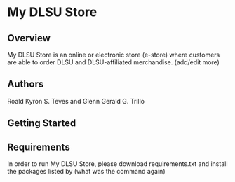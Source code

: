 # My DLSU Store

## Overview
My DLSU Store is an online or electronic store (e-store) where customers are able to order DLSU and DLSU-affiliated merchandise. (add/edit more)

## Authors
Roald Kyron S. Teves and Glenn Gerald G. Trillo

## Getting Started


## Requirements
In order to run My DLSU Store, please download requirements.txt and install the packages listed by (what was the command again)
